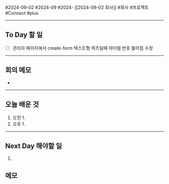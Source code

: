 #2024-09-02 #2024-09 #2024- [[2024-09-02 회사]]
#회사 #프로젝트 #Connect #plus

---
## To Day 할 일
- [ ] 관리자 페이지에서 create-form 텍스트형 퀴즈일때 아이템 번호 틀어짐 수정
---
## 회의 메모
- 
---
## 오늘 배운 것
1. 오전
    1. 
2. 오후
    1. 
---
## Next Day 해야할 일
1. 


## 메모